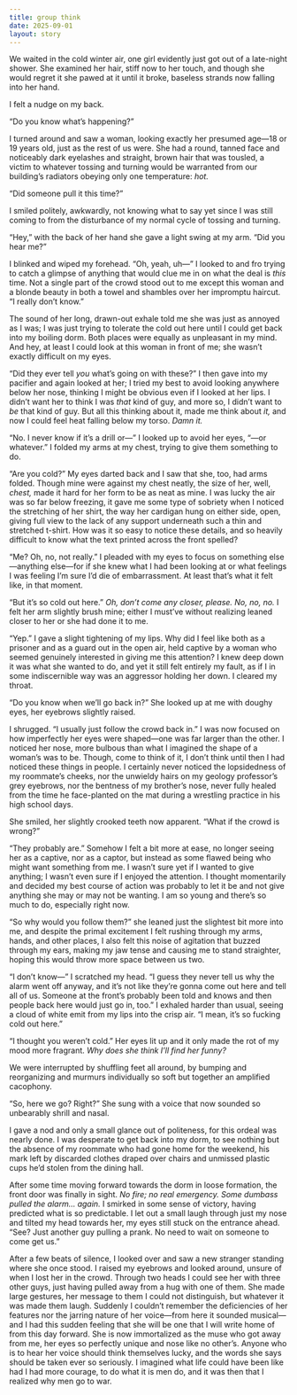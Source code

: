```yaml
---
title: group think
date: 2025-09-01
layout: story
---
```

We waited in the cold winter air, one girl evidently just got out of a late-night shower. She examined her hair, stiff now to her touch, and though she would regret it she pawed at it until it broke, baseless strands now falling into her hand. 

I felt a nudge on my back. 

“Do you know what’s happening?” 

I turned around and saw a woman, looking exactly her presumed age—18 or 19 years old, just as the rest of us were. She had a round, tanned face and noticeably dark eyelashes and straight, brown hair that was tousled, a victim to whatever tossing and turning would be warranted from our building’s radiators obeying only one temperature: *hot.*

“Did someone pull it this time?” 

I smiled politely, awkwardly, not knowing what to say yet since I was still coming to from the disturbance of my normal cycle of tossing and turning.

“Hey,” with the back of her hand she gave a light swing at my arm. “Did you hear me?” 

I blinked and wiped my forehead. “Oh, yeah, uh—” I looked to and fro trying to catch a glimpse of anything that would clue me in on what the deal is *this* time. Not a single part of the crowd stood out to me except this woman and a blonde beauty in both a towel and shambles over her impromptu haircut. “I really don’t know.” 

The sound of her long, drawn-out exhale told me she was just as annoyed as I was; I was just trying to tolerate the cold out here until I could get back into my boiling dorm. Both places were equally as unpleasant in my mind. And hey, at least I could look at this woman in front of me; she wasn’t exactly difficult on my eyes.

“Did they ever tell *you* what’s going on with these?” I then gave into my pacifier and again looked at her; I tried my best to avoid looking anywhere below her nose, thinking I might be obvious even if I looked at her lips. I didn’t want her to think I was *that* kind of guy, and more so, I didn’t want to *be* that kind of guy. But all this thinking about it, made me think about *it,* and now I could feel heat falling below my torso. *Damn it.*

“No. I never know if it’s a drill or—” I looked up to avoid her eyes, “—or whatever.” I folded my arms at my chest, trying to give them something to do. 

“Are you cold?” My eyes darted back and I saw that she, too, had arms folded. Though mine were against my chest neatly, the size of her, well, *chest,* made it hard for her form to be as neat as mine. I was lucky the air was so far below freezing, it gave me some type of sobriety when I noticed the stretching of her shirt, the way her cardigan hung on either side, open, giving full view to the lack of any support underneath such a thin and stretched t-shirt. How was it so easy to notice these details, and so heavily difficult to know what the text printed across the front spelled? 

“Me? Oh, no, not really.” I pleaded with my eyes to focus on something else—anything else—for if she knew what I had been looking at or what feelings I was feeling I’m sure I’d die of embarrassment. At least that’s what it felt like, in that moment. 

“But it’s so cold out here.” *Oh, don’t come any closer, please. No, no, no.* I felt her arm slightly brush mine; either I must’ve without realizing leaned closer to her or she had done it to me. 

“Yep.” I gave a slight tightening of my lips. Why did I feel like both as a prisoner and as a guard out in the open air, held captive by a woman who seemed genuinely interested in giving me this attention? I knew deep down it was what she wanted to do, and yet it still felt entirely my fault, as if I in some indiscernible way was an aggressor holding her down. I cleared my throat. 

“Do you know when we’ll go back in?” She looked up at me with doughy eyes, her eyebrows slightly raised. 

I shrugged. “I usually just follow the crowd back in.” I was now focused on how imperfectly her eyes were shaped—one was far larger than the other. I noticed her nose, more bulbous than what I imagined the shape of a woman’s was to be. Though, come to think of it, I don’t think until then I had noticed these things in people. I certainly never noticed the lopsidedness of my roommate’s cheeks, nor the unwieldy hairs on my geology professor’s grey eyebrows, nor the bentness of my brother’s nose, never fully healed from the time he face-planted on the mat during a wrestling practice in his high school days. 

She smiled, her slightly crooked teeth now apparent. “What if the crowd is wrong?” 

“They probably are.” Somehow I felt a bit more at ease, no longer seeing her as a captive, nor as a captor, but instead as some flawed being who might want something from me. I wasn’t sure yet if I wanted to give anything; I wasn’t even sure if I enjoyed the attention. I thought momentarily and decided my best course of action was probably to let it be and not give anything she may or may not be wanting. I am so young and there’s so much to do, especially right now. 

“So why would you follow them?” she leaned just the slightest bit more into me, and despite the primal excitement I felt rushing through my arms, hands, and other places, I also felt this noise of agitation that buzzed through my ears, making my jaw tense and causing me to stand straighter, hoping this would throw more space between us two.

“I don’t know—” I scratched my head. “I guess they never tell us why the alarm went off anyway, and it’s not like they’re gonna come out here and tell all of us. Someone at the front’s probably been told and knows and then people back here would just go in, too.”  I exhaled harder than usual, seeing a cloud of white emit from my lips into the crisp air. “I mean, it’s so fucking cold out here.” 

“I thought you weren’t cold.” Her eyes lit up and it only made the rot of my mood more fragrant. *Why does she think I’ll find her funny?*

We were interrupted by shuffling feet all around, by bumping and reorganizing and murmurs individually so soft but together an amplified cacophony. 

“So, here we go? Right?” She sung with a voice that now sounded so unbearably shrill and nasal. 

I gave a nod and only a small glance out of politeness, for this ordeal was nearly done. I was desperate to get back into my dorm, to see nothing but the absence of my roommate who had gone home for the weekend, his mark left by discarded clothes draped over chairs and unmissed plastic cups he’d stolen from the dining hall.

After some time moving forward towards the dorm in loose formation, the front door was finally in sight. *No fire; no real emergency. Some dumbass pulled the alarm… again.* I smirked in some sense of victory, having predicted what is so predictable. I let out a small laugh through just my nose and tilted my head towards her, my eyes still stuck on the entrance ahead. “See? Just another guy pulling a prank. No need to wait on someone to come get us.” 

After a few beats of silence, I looked over and saw a new stranger standing where she once stood. I raised my eyebrows and looked around, unsure of when I lost her in the crowd. Through two heads I could see her with three other guys, just having pulled away from a hug with one of them. She made large gestures, her message to them I could not distinguish, but whatever it was made them laugh. Suddenly I couldn’t remember the deficiencies of her features nor the jarring nature of her voice—from here it sounded musical—and I had this sudden feeling that she will be one that I will write home of from this day forward. She is now immortalized as the muse who got away from me, her eyes so perfectly unique and nose like no other’s. Anyone who is to hear her voice should think themselves lucky, and the words she says should be taken ever so seriously. I imagined what life could have been like had I had more courage, to do what it is men do, and it was then that I realized why men go to war. 
